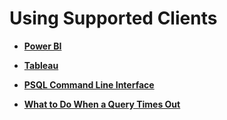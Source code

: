 # Using Supported Clients

*   **[Power BI](qs-powerbi.md)**  
    
*   **[Tableau](qs-tableau.md)**  
    
*   **[PSQL Command Line Interface](qs-psql.md)**  
    
*   **[What to Do When a Query Times Out](qs-times-out.md)**